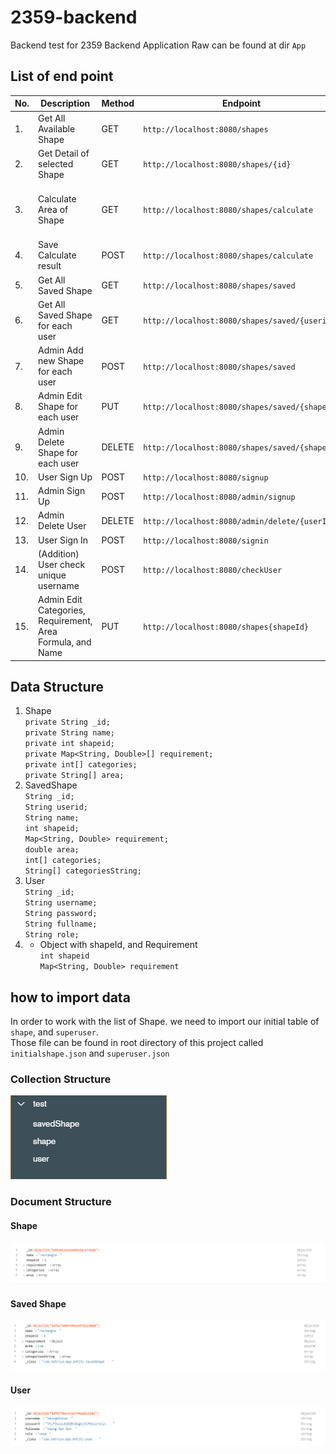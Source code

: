 # 2359-backend
Backend test for 2359
Backend Application Raw can be found at dir `App`

## List of end point

| No. | Description                           | Method | Endpoint                                       | Params         | Body                                 | Output           |
|-----|---------------------------------------|--------|------------------------------------------------|----------------|--------------------------------------|------------------|
| 1.  | Get All Available Shape               | GET    | `http://localhost:8080/shapes`                 | `null`         | `null`                               | List<Shape>      |
| 2.  | Get Detail of selected Shape          | GET    | `http://localhost:8080/shapes/{id}`            | String id      | `null`                               | Optional<Shape>  |
| 3.  | Calculate Area of Shape               | GET    | `http://localhost:8080/shapes/calculate`       | `null`         | * Object with shapeId, and Requirement | String           |
| 4.  | Save Calculate result                 | POST   | `http://localhost:8080/shapes/calculate`       | `null`         | SavedShape                           | `null`           |
| 5.  | Get All Saved Shape                   | GET    | `http://localhost:8080/shapes/saved`           | `null`         | `null`                               | List<SavedShape> |
| 6.  | Get All Saved Shape for each user     | GET    | `http://localhost:8080/shapes/saved/{userid}`  | String userid  | `null`                               | List<SavedShape> |
| 7.  | Admin Add new Shape for each user     | POST   | `http://localhost:8080/shapes/saved`           | `null`         | SavedShape                           | `null`           |
| 8.  | Admin Edit Shape for each user        | PUT    | `http://localhost:8080/shapes/saved/{shapeId}` | String shapeId | SavedShape                           | `null`           |
| 9.  | Admin Delete Shape for each user      | DELETE | `http://localhost:8080/shapes/saved/{shapeId}` | String shapeId | `null`                               | `null`           |
| 10. | User Sign Up                          | POST   | `http://localhost:8080/signup`                 | `null`         | User                                 | `null`           |
| 11. | Admin Sign Up                         | POST   | `http://localhost:8080/admin/signup`           | `null`         | User                                 | `null`           |
| 12. | Admin Delete User                     | DELETE | `http://localhost:8080/admin/delete/{userId}`  | String userId  | `null`                               | `null`           |
| 13. | User Sign In                          | POST   | `http://localhost:8080/signin`                 | `null`         | User                                 | boolean          |
| 14. | (Addition) User check unique username | POST   | `http://localhost:8080/checkUser`              | `null`         | String username                      | boolean          |
| 15. | Admin Edit Categories, Requirement, Area Formula, and Name | PUT   | `http://localhost:8080/shapes{shapeId}`              | String shapeId         | Shape                      | boolean          |

## Data Structure
1. Shape  
  `private String _id;`  
  `private String name;`  
  `private int shapeid;`  
  `private Map<String, Double>[] requirement;`  
  `private int[] categories;`  
  `private String[] area;`  
2. SavedShape  
  `String _id;`  
  `String userid;`  
  `String name;`  
  `int shapeid;`  
  `Map<String, Double> requirement;`  
  `double area;`  
  `int[] categories;`  
  `String[] categoriesString;`  
3. User  
  `String _id;`  
  `String username;`  
  `String password;`  
  `String fullname;`  
  `String role;`  
4. * Object with shapeId, and Requirement  
  `int shapeid `  
  `Map<String, Double> requirement `  
  
## how to import data
In order to work with the list of Shape. we need to import our initial table of `shape`, and `superuser`.  
Those file can be found in root directory of this project called `initialshape.json` and `superuser.json`  
### Collection Structure
![Collection MongoDB Structure ](https://raw.githubusercontent.com/satriyawicaksana/2359-backend/master/CollectionStructure.PNG)
### Document Structure
#### Shape
![Document Structure for Shape](https://raw.githubusercontent.com/satriyawicaksana/2359-backend/master/Document%20for%20Shape.PNG)
#### Saved Shape
![Document Structure for Saved Shape](https://raw.githubusercontent.com/satriyawicaksana/2359-backend/master/Document%20for%20Saved%20Shape.PNG)
#### User
![Document Structure for Shape](https://raw.githubusercontent.com/satriyawicaksana/2359-backend/master/Document%20for%20User.PNG)
